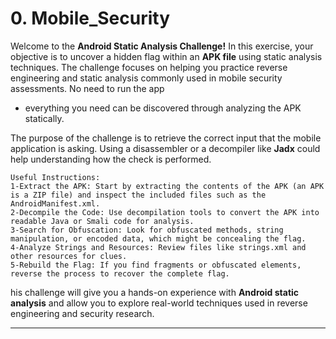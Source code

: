 #  0. Mobile_Security 
Welcome to the **Android Static Analysis Challenge!** In this exercise, your objective is to uncover a hidden flag within an **APK file** using static analysis techniques. The challenge focuses on helping you practice reverse engineering and static analysis commonly used in mobile security assessments. No need to run the app

- everything you need can be discovered through analyzing the APK statically.

The purpose of the challenge is to retrieve the correct input that the mobile application is asking. Using a disassembler or a decompiler like **Jadx** could help understanding how the check is performed.

```
Useful Instructions:
1-Extract the APK: Start by extracting the contents of the APK (an APK is a ZIP file) and inspect the included files such as the AndroidManifest.xml.
2-Decompile the Code: Use decompilation tools to convert the APK into readable Java or Smali code for analysis.
3-Search for Obfuscation: Look for obfuscated methods, string manipulation, or encoded data, which might be concealing the flag.
4-Analyze Strings and Resources: Review files like strings.xml and other resources for clues.
5-Rebuild the Flag: If you find fragments or obfuscated elements, reverse the process to recover the complete flag.
```
his challenge will give you a hands-on experience with **Android static analysis** and allow you to explore real-world techniques used in reverse engineering and security research.

---


